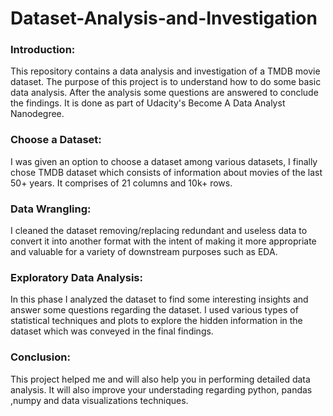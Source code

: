 # Dataset-Analysis-and-Investigation

### Introduction:
This repository contains a data analysis and investigation of a TMDB movie dataset. The purpose of this project is to understand how to do some basic data analysis. After the analysis some questions are answered to conclude the findings.  It is done as part of Udacity's Become A Data Analyst Nanodegree.

### Choose a Dataset:

I was given an option to choose a dataset among various datasets, I finally chose TMDB dataset which consists of information about movies of the last 50+ years. It comprises of 21 columns and 10k+ rows.


### Data Wrangling:

I cleaned the dataset removing/replacing redundant and useless data to convert it  into another format with the intent of making it more appropriate and valuable for a variety of downstream purposes such as EDA.

### Exploratory Data Analysis:

In this phase I analyzed the dataset to find some interesting insights and answer some questions regarding the dataset. I used various types of statistical techniques and plots to explore the hidden information in the dataset which was conveyed in the final findings.


### Conclusion:

This project helped me and will also help you in performing detailed data analysis. It will also improve your understading regarding python, pandas ,numpy and data visualizations techniques.
